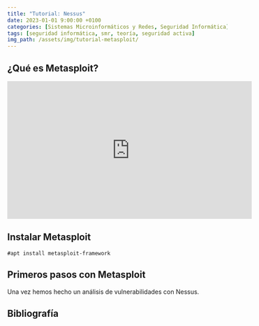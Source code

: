 ```yaml
---
title: "Tutorial: Nessus"
date: 2023-01-01 9:00:00 +0100
categories: [Sistemas Microinformáticos y Redes, Seguridad Informática]
tags: [seguridad informática, smr, teoría, seguridad activa]
img_path: /assets/img/tutorial-metasploit/
---
```


## ¿Qué es Metasploit?

<iframe width="560" height="315" src="https://www.youtube.com/embed/-B7UBbhewuw" title="YouTube video player" frameborder="0" allow="accelerometer; autoplay; clipboard-write; encrypted-media; gyroscope; picture-in-picture; web-share" allowfullscreen></iframe>

## Instalar Metasploit

```console
#apt install metasploit-framework
```

## Primeros pasos con Metasploit

Una vez hemos hecho un análisis de vulnerabilidades con Nessus.


## Bibliografía

